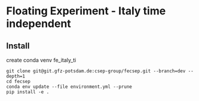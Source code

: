 # Floating Experiment - Italy time independent


## Install
create conda venv fe_italy_ti

```
git clone git@git.gfz-potsdam.de:csep-group/fecsep.git --branch=dev --depth=1
cd fecsep
conda env update --file environment.yml --prune
pip install -e .
```